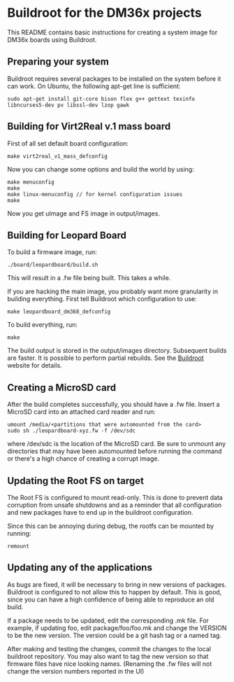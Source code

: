 # Buildroot for the DM36x projects

This README contains basic instructions for creating a system image for DM36x
boards using Buildroot. 

## Preparing your system

Buildroot requires several packages to be installed on the system before it
can work. On Ubuntu, the following apt-get line is sufficient:

    sudo apt-get install git-core bison flex g++ gettext texinfo libncurses5-dev pv libssl-dev lzop gawk

## Building for Virt2Real v.1 mass board

First of all set default board configuration:

    make virt2real_v1_mass_defconfig

Now you can change some options and build the world by using:

    make menuconfig
    make
    make linux-menuconfig // for kernel configuration issues
    make

Now you get uImage and FS image in output/images.

## Building for Leopard Board

To build a firmware image, run:

    ./board/leopardboard/build.sh

This will result in a .fw file being built. This takes a while.

If you are hacking the main image, you probably want more granularity in
building everything. First tell Buildroot which configuration to use:

    make leopardboard_dm368_defconfig

To build everything, run:

    make

The build output is stored in the output/images directory. Subsequent builds
are faster. It is possible to perform partial rebuilds. See the
[Buildroot](http://buildroot.uclibc.org/) website for details.

## Creating a MicroSD card

After the build completes successfully, you should have a .fw file.  Insert a
MicroSD card into an attached card reader and run:

    umount /media/<partitions that were automounted from the card>
    sudo sh ./leopardboard-xyz.fw -f /dev/sdc

where /dev/sdc is the location of the MicroSD card. Be sure to unmount
any directories that may have been automounted before running the
command or there's a high chance of creating a corrupt image.

## Updating the Root FS on target 

The Root FS is configured to mount read-only. This is done to prevent data
corruption from unsafe shutdowns and as a reminder that all configuration and
new packages have to end up in the buildroot configuration.

Since this can be annoying during debug, the rootfs can be mounted by running:

    remount

## Updating any of the applications

As bugs are fixed, it will be necessary to bring in new versions of packages.
Buildroot is configured to not allow this to happen by default. This is good,
since you can have a high confidence of being able to reproduce an old build.

If a package needs to be updated, edit the corresponding .mk file. For
example, if updating foo, edit package/foo/foo.mk and change the VERSION
to be the new version. The version could be a git hash tag or a named tag.

After making and testing the changes, commit the changes to the local
buildroot repository. You may also want to tag the new version so that
firmware files have nice looking names. (Renaming the .fw files will not
change the version numbers reported in the UI)


